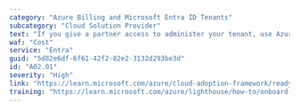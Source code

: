 ```yaml
---
category: "Azure Billing and Microsoft Entra ID Tenants"
subcategory: "Cloud Solution Provider"
text: "If you give a partner access to administer your tenant, use Azure Lighthouse."
waf: "Cost"
service: "Entra"
guid: "5d82e6df-6f61-42f2-82e2-3132d293be3d"
id: "A02.01"
severity: "High"
link: "https://learn.microsoft.com/azure/cloud-adoption-framework/ready/landing-zone/design-area/azure-billing-microsoft-customer-agreement#design-recommendations"
training: "https://learn.microsoft.com/azure/lighthouse/how-to/onboard-customer"
---
```

